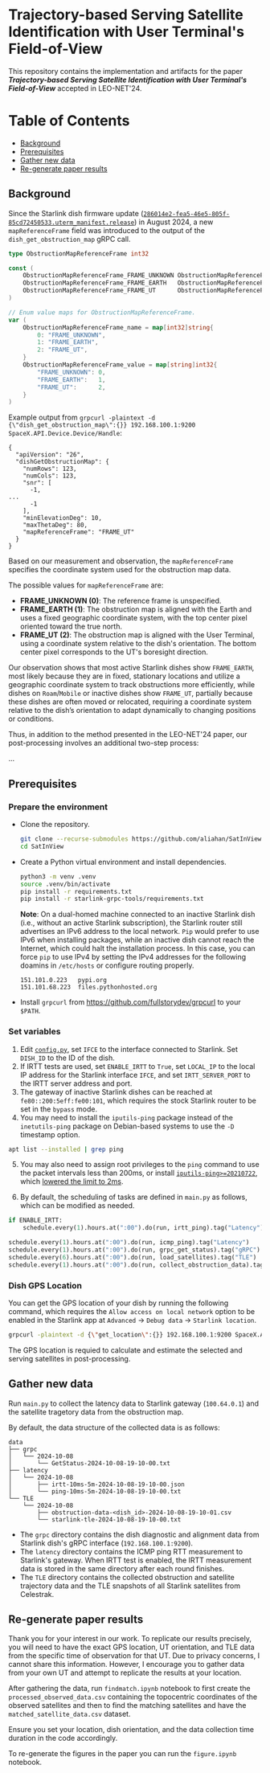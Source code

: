 # Trajectory-based Serving Satellite Identification with User Terminal's Field-of-View

This repository contains the implementation and artifacts for the paper ***Trajectory-based Serving Satellite Identification with User Terminal's Field-of-View*** accepted in LEO-NET'24.

Table of Contents
=================

* [Background](#background)
* [Prerequisites](#prerequisites)
* [Gather new data](#get-new-results)
* [Re-generate paper results](#re-generate-paper-results)

## Background

Since the Starlink dish firmware update ([`286014e2-fea5-46e5-805f-85cd72450533.uterm_manifest.release`](https://github.com/clarkzjw/starlink-grpc-golang/commit/2979925ba64f82937c559b59673ae860b70edd7f)) in August 2024, a new `mapReferenceFrame` field was introduced to the output of the `dish_get_obstruction_map` gRPC call.

```go
type ObstructionMapReferenceFrame int32

const (
	ObstructionMapReferenceFrame_FRAME_UNKNOWN ObstructionMapReferenceFrame = 0
	ObstructionMapReferenceFrame_FRAME_EARTH   ObstructionMapReferenceFrame = 1
	ObstructionMapReferenceFrame_FRAME_UT      ObstructionMapReferenceFrame = 2
)

// Enum value maps for ObstructionMapReferenceFrame.
var (
	ObstructionMapReferenceFrame_name = map[int32]string{
		0: "FRAME_UNKNOWN",
		1: "FRAME_EARTH",
		2: "FRAME_UT",
	}
	ObstructionMapReferenceFrame_value = map[string]int32{
		"FRAME_UNKNOWN": 0,
		"FRAME_EARTH":   1,
		"FRAME_UT":      2,
	}
)
```

Example output from `grpcurl -plaintext -d {\"dish_get_obstruction_map\":{}} 192.168.100.1:9200 SpaceX.API.Device.Device/Handle`:

```
{
  "apiVersion": "26",
  "dishGetObstructionMap": {
    "numRows": 123,
    "numCols": 123,
    "snr": [
      -1,
...
      -1
    ],
    "minElevationDeg": 10,
    "maxThetaDeg": 80,
    "mapReferenceFrame": "FRAME_UT"
  }
}
```

Based on our measurement and observation, the `mapReferenceFrame` specifies the coordinate system used for the obstruction map data.

The possible values for `mapReferenceFrame` are:

- **FRAME_UNKNOWN (0)**: The reference frame is unspecified.
- **FRAME_EARTH (1)**: The obstruction map is aligned with the Earth and uses a fixed geographic coordinate system, with the top center pixel oriented toward the true north.
- **FRAME_UT (2)**: The obstruction map is aligned with the User Terminal, using a coordinate system relative to the dish's orientation. The bottom center pixel corresponds to the UT's boresight direction.


Our observation shows that most active Starlink dishes show `FRAME_EARTH`, most likely because they are in fixed, stationary locations and utilize a geographic coordinate system to track obstructions more efficiently, while dishes on `Roam`/`Mobile` or inactive dishes show `FRAME_UT`, partially because these dishes are often moved or relocated, requiring a coordinate system relative to the dish’s orientation to adapt dynamically to changing positions or conditions.

Thus, in addition to the method presented in the LEO-NET'24 paper, our post-processing involves an additional two-step process:

...

## Prerequisites

### Prepare the environment

+ Clone the repository.

    ```bash
    git clone --recurse-submodules https://github.com/aliahan/SatInView.git
    cd SatInView
    ```

+ Create a Python virtual environment and install dependencies.

    ```bash
    python3 -m venv .venv
    source .venv/bin/activate
    pip install -r requirements.txt
    pip install -r starlink-grpc-tools/requirements.txt
    ```

    **Note**: On a dual-homed machine connected to an inactive Starlink dish (i.e., without an active Starlink subscription), the Starlink router still advertises an IPv6 address to the local network. `Pip` would prefer to use IPv6 when installing packages, while an inactive dish cannot reach the Internet, which could halt the installation process. In this case, you can force `pip` to use IPv4 by setting the IPv4 addresses for the following doamins in `/etc/hosts` or configure routing properly.

    ```
    151.101.0.223   pypi.org
    151.101.68.223  files.pythonhosted.org
    ```

+ Install `grpcurl` from https://github.com/fullstorydev/grpcurl to your `$PATH`.

### Set variables

1. Edit [`config.py`](./config.py), set `IFCE` to the interface connected to Starlink. Set `DISH_ID` to the ID of the dish.
2. If IRTT tests are used, set `ENABLE_IRTT` to `True`, set `LOCAL_IP` to the local IP address for the Starlink interface `IFCE`, and set `IRTT_SERVER_PORT` to the IRTT server address and port.
3. The gateway of inactive Starlink dishes can be reached at `fe80::200:5eff:fe00:101`, which requires the stock Starlink router to be set in the `bypass` mode.
4. You may need to install the `iputils-ping` package instead of the `inetutils-ping` package on Debian-based systems to use the `-D` timestamp option.
```bash
apt list --installed | grep ping
```
5. You may also need to assign root privileges to the `ping` command to use the packet intervals less than 200ms, or install [`iputils-ping>=20210722`](https://github.com/iputils/iputils/releases/tag/20210722), which [lowered the limit to 2ms](https://github.com/iputils/iputils/issues/317).

6. By default, the scheduling of tasks are defined in `main.py` as follows, which can be modified as needed.

```python
if ENABLE_IRTT:
    schedule.every(1).hours.at(":00").do(run, irtt_ping).tag("Latency")

schedule.every(1).hours.at(":00").do(run, icmp_ping).tag("Latency")
schedule.every(1).hours.at(":00").do(run, grpc_get_status).tag("gRPC")
schedule.every(6).hours.at(":00").do(run, load_satellites).tag("TLE")
schedule.every(1).hours.at(":00").do(run, collect_obstruction_data).tag("TLE")
```

### Dish GPS Location

You can get the GPS location of your dish by running the following command, which requires the `Allow access on local network` option to be enabled in the Starlink app at `Advanced` -> `Debug data` -> `Starlink location`.

```bash
grpcurl -plaintext -d {\"get_location\":{}} 192.168.100.1:9200 SpaceX.API.Device.Device/Handle
```

The GPS location is requied to calculate and estimate the selected and serving satellites in post-processing.

## Gather new data

Run `main.py` to collect the latency data to Starlink gateway (`100.64.0.1`) and the satellite tragetory data from the obstruction map.

By default, the data structure of the collected data is as follows:

```
data
├── grpc
│   └── 2024-10-08
│       └── GetStatus-2024-10-08-19-10-00.txt
├── latency
│   └── 2024-10-08
│       ├── irtt-10ms-5m-2024-10-08-19-10-00.json
│       └── ping-10ms-5m-2024-10-08-19-10-00.txt
└── TLE
    └── 2024-10-08
        ├── obstruction-data-<dish_id>-2024-10-08-19-10-01.csv
        └── starlink-tle-2024-10-08-19-10-00.txt
```

+ The `grpc` directory contains the dish diagnostic and alignment data from Starlink dish's gRPC interface (`192.168.100.1:9200`).
+ The `latency` directory contains the ICMP ping RTT measurement to Starlink's gateway. When IRTT test is enabled, the IRTT measurement data is stored in the same directory after each round finishes.
+ The `TLE` directory contains the collected obstruction and satellite trajectory data and the TLE snapshots of all Starlink satellites from Celestrak.

## Re-generate paper results

Thank you for your interest in our work. To replicate our results precisely, you will need to have the exact GPS location, UT orientation, and TLE data from the specific time of observation for that UT. Due to privacy concerns, I cannot share this information. However, I encourage you to gather data from your own UT and attempt to replicate the results at your location.

After gathering the data, run `findmatch.ipynb` notebook to first create the `processed_observed_data.csv` containing the topocentric coordinates of the observed satellites and then to find
the matching satellites and have the `matched_satellite_data.csv` dataset.

Ensure you set your location, dish orientation, and the data collection time duration in the code accordingly.

To re-generate the figures in the paper you can run the  `figure.ipynb` notebook.
